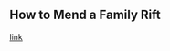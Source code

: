 ## How to Mend a Family Rift

[link](https://www.psychologytoday.com/intl/blog/evidence-based-living/202101/how-mend-family-rift)
